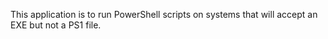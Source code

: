 This application is to run PowerShell scripts on systems that will accept an EXE but not a PS1 file.


